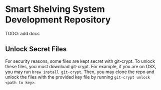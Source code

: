 # Smart Shelving System Development Repository

TODO: add docs

## Unlock Secret Files

For security reasons, some files are kept secret with git-crypt. To unlock these files, you must download git-crypt. For example, if you are on OSX, you may run `brew install git-crypt`. Then, you may clone the repo and unlock the files with the provided key file by running `git-crypt unlock <path to key>`.
